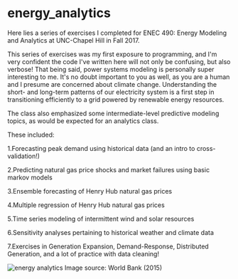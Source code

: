 # energy_analytics

Here lies a series of exercises I completed for ENEC 490: Energy Modeling and Analytics at UNC-Chapel Hill in Fall 2017. 

This series of exercises was my first exposure to programming, and I'm very confident the code I've written here will not only be confusing, but also verbose! That being said, power systems modeling is personally super interesting to me. It's no doubt important to you as well, as you are a human and I presume are concerned about climate change. Understanding the short- and long-term patterns of our electricity system is a first step in transitioning efficiently to a grid powered by renewable energy resources. 

The class also emphasized some intermediate-level predictive modeling topics, as would be expected for an analytics class.

These included: 

1.Forecasting peak demand using historical data (and an intro to cross-validation!)

2.Predicting natural gas price shocks and market failures using basic markov models

3.Ensemble forecasting of Henry Hub natural gas prices

4.Multiple regression of Henry Hub natural gas prices

5.Time series modeling of intermittent wind and solar resources

6.Sensitivity analyses pertaining to historical weather and climate data

7.Exercises in Generation Expansion, Demand-Response, Distributed Generation, and a lot of practice with data cleaning!

![energy analytics](http://blogs.worldbank.org/ic4d/files/ic4d/ict_energyanalyticsfordevelopment.jpg)
Image source: World Bank (2015)
